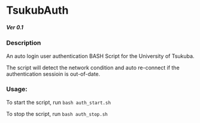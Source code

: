 # TsukubAuth

##### Ver 0.1

### Description

An auto login user authentication BASH Script for the University of Tsukuba.

The script will detect the network condition and auto re-connect if the authentication sessioin is out-of-date.

### Usage:

To start the script, run `bash auth_start.sh`

To stop the script, run `bash auth_stop.sh`
